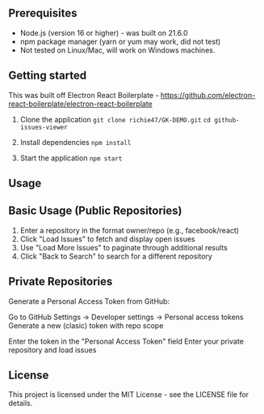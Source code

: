 ## Prerequisites

- Node.js (version 16 or higher) - was built on 21.6.0
- npm package manager (yarn or yum may work, did not test)
- Not tested on Linux/Mac, will work on Windows machines.

## Getting started

This was built off Electron React Boilerplate - https://github.com/electron-react-boilerplate/electron-react-boilerplate

1. Clone the application
   `git clone richie47/GK-DEMO.git`
   `cd github-issues-viewer`

2. Install dependencies
   `npm install`

3. Start the application
   `npm start`

## Usage

## Basic Usage (Public Repositories)

1. Enter a repository in the format owner/repo (e.g., facebook/react)
2. Click "Load Issues" to fetch and display open issues
3. Use "Load More Issues" to paginate through additional results
4. Click "Back to Search" to search for a different repository

## Private Repositories

Generate a Personal Access Token from GitHub:

Go to GitHub Settings → Developer settings → Personal access tokens
Generate a new (clasic) token with repo scope

Enter the token in the "Personal Access Token" field
Enter your private repository and load issues

## License

This project is licensed under the MIT License - see the LICENSE file for details.
